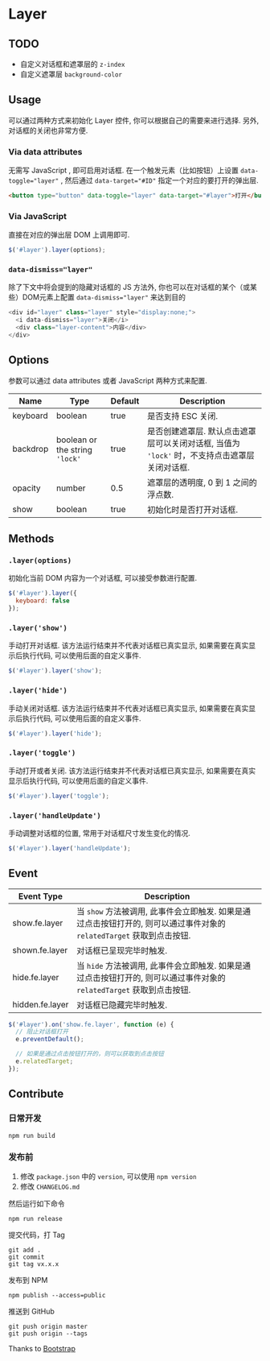 # Layer

## TODO

* 自定义对话框和遮罩层的 `z-index`
* 自定义遮罩层 `background-color`

## Usage

可以通过两种方式来初始化 Layer 控件, 你可以根据自己的需要来进行选择. 另外, 对话框的关闭也非常方便.

### Via data attributes

无需写 JavaScript , 即可启用对话框. 在一个触发元素（比如按钮）上设置 `data-toggle="layer"` , 然后通过 `data-target="#ID"` 指定一个对应的要打开的弹出层.

```html
<button type="button" data-toggle="layer" data-target="#layer">打开</button>
```

### Via JavaScript

直接在对应的弹出层 DOM 上调用即可.

```javascript
$('#layer').layer(options);
```

### `data-dismiss="layer"`

除了下文中将会提到的隐藏对话框的 JS 方法外, 你也可以在对话框的某个（或某些）DOM元素上配置 `data-dismiss="layer"` 来达到目的

```javascript
<div id="layer" class="layer" style="display:none;">
  <i data-dismiss="layer">关闭</i>
  <div class="layer-content">内容</div>
</div>
```

## Options

参数可以通过 data attributes 或者 JavaScript 两种方式来配置.

Name | Type | Default | Description
---- | ---- | ------- | -----------
keyboard | boolean | true | 是否支持 ESC 关闭.
backdrop | boolean or the string `'lock'` | true | 是否创建遮罩层. 默认点击遮罩层可以关闭对话框, 当值为 `'lock'` 时，不支持点击遮罩层关闭对话框.
opacity | number | 0.5 | 遮罩层的透明度, 0 到 1 之间的浮点数.
show | boolean | true | 初始化时是否打开对话框.

## Methods

### `.layer(options)`

初始化当前 DOM 内容为一个对话框, 可以接受参数进行配置.

```javascript
$('#layer').layer({
  keyboard: false
});
```

### `.layer('show')`

手动打开对话框. 该方法运行结束并不代表对话框已真实显示, 如果需要在真实显示后执行代码, 可以使用后面的自定义事件.

```javascript
$('#layer').layer('show');
```

### `.layer('hide')`

手动关闭对话框. 该方法运行结束并不代表对话框已真实显示, 如果需要在真实显示后执行代码, 可以使用后面的自定义事件.

```javascript
$('#layer').layer('hide');
```

### `.layer('toggle')`

手动打开或者关闭. 该方法运行结束并不代表对话框已真实显示, 如果需要在真实显示后执行代码, 可以使用后面的自定义事件.

```javascript
$('#layer').layer('toggle');
```

### `.layer('handleUpdate')`

手动调整对话框的位置, 常用于对话框尺寸发生变化的情况.

```javascript
$('#layer').layer('handleUpdate');
```

## Event

Event Type | Description
---------- | -----------
show.fe.layer | 当 `show` 方法被调用, 此事件会立即触发. 如果是通过点击按钮打开的, 则可以通过事件对象的 `relatedTarget` 获取到点击按钮.
shown.fe.layer | 对话框已呈现完毕时触发.
hide.fe.layer | 当 `hide` 方法被调用, 此事件会立即触发. 如果是通过点击按钮打开的, 则可以通过事件对象的 `relatedTarget` 获取到点击按钮.
hidden.fe.layer | 对话框已隐藏完毕时触发.

```javascript
$('#layer').on('show.fe.layer', function (e) {
  // 阻止对话框打开
  e.preventDefault();

  // 如果是通过点击按钮打开的，则可以获取到点击按钮
  e.relatedTarget;
});
```

## Contribute

### 日常开发

```
npm run build
```

### 发布前

1. 修改 `package.json` 中的 `version`, 可以使用 `npm version`
2. 修改 `CHANGELOG.md`

然后运行如下命令

```
npm run release
```

提交代码，打 Tag

```
git add .
git commit
git tag vx.x.x
```

发布到 NPM

```
npm publish --access=public
```

推送到 GitHub

```
git push origin master
git push origin --tags
```

Thanks to [Bootstrap](http://getbootstrap.com/)
